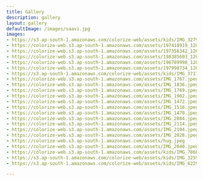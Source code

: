 ```yaml
---
title: Gallery
description: gallery
layout: gallery
defaultImage: /images/saavi.jpg
images:
- https://s3.ap-south-1.amazonaws.com/colorize-web/assets/kids/IMG_3279.jpg
- https://colorize-web.s3.ap-south-1.amazonaws.com/assets/197418919_1208065746290144_235660678675609477_n.jpg
- https://colorize-web.s3.ap-south-1.amazonaws.com/assets/197356342_1208065709623481_1910642744861630665_n.jpg
- https://colorize-web.s3.ap-south-1.amazonaws.com/assets/198385693_1208065569623495_2247385978235627938_n.jpg
- https://colorize-web.s3.ap-south-1.amazonaws.com/assets/196789998_1208065509623501_4655707203597083185_n.jpg
- https://colorize-web.s3.ap-south-1.amazonaws.com/assets/197998734_1208065942956791_7549133575290696752_n.jpg
- https://s3.ap-south-1.amazonaws.com/colorize-web/assets/kids/IMG_3717.jpg
- https://colorize-web.s3.ap-south-1.amazonaws.com/assets/IMG_1767.jpeg
- https://colorize-web.s3.ap-south-1.amazonaws.com/assets/IMG_1836.jpeg
- https://colorize-web.s3.ap-south-1.amazonaws.com/assets/IMG_1769.jpeg
- https://colorize-web.s3.ap-south-1.amazonaws.com/assets/IMG_1902.jpeg
- https://colorize-web.s3.ap-south-1.amazonaws.com/assets/IMG_1472.jpeg
- https://colorize-web.s3.ap-south-1.amazonaws.com/assets/IMG_1516.jpeg
- https://colorize-web.s3.ap-south-1.amazonaws.com/assets/IMG_1470.jpeg
- https://colorize-web.s3.ap-south-1.amazonaws.com/assets/IMG_2084.jpeg
- https://colorize-web.s3.ap-south-1.amazonaws.com/assets/IMG_2114.jpeg
- https://colorize-web.s3.ap-south-1.amazonaws.com/assets/IMG_2104.jpeg
- https://colorize-web.s3.ap-south-1.amazonaws.com/assets/IMG_2028.jpeg
- https://colorize-web.s3.ap-south-1.amazonaws.com/assets/hug.jpeg
- https://colorize-web.s3.ap-south-1.amazonaws.com/assets/IMG_2040.jpeg
- https://colorize-web.s3.ap-south-1.amazonaws.com/assets/kids/IMG_7868.jpg
- https://s3.ap-south-1.amazonaws.com/colorize-web/assets/kids/IMG_3259.jpg
- https://s3.ap-south-1.amazonaws.com/colorize-web/assets/kids/IMG_6229.jpg

---
```

